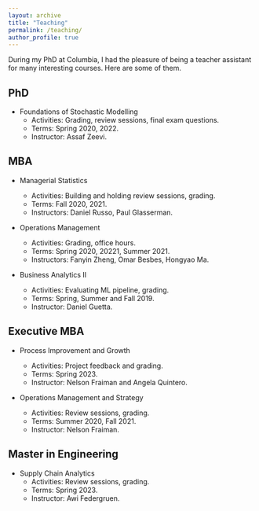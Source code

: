 ```yaml
---
layout: archive
title: "Teaching"
permalink: /teaching/
author_profile: true
---
```



During my PhD at Columbia, I had the pleasure of being a teacher assistant for many interesting courses. Here are some of them.

## PhD 

- Foundations of Stochastic Modelling
  - Activities: Grading, review sessions, final exam questions.
  - Terms: Spring 2020, 2022.
  - Instructor: Assaf Zeevi.

## MBA 

- Managerial Statistics
  - Activities: Building and holding review sessions, grading.
  - Terms: Fall 2020, 2021.
  - Instructors: Daniel Russo, Paul Glasserman.

- Operations Management
  - Activities: Grading, office hours.
  - Terms: Spring 2020, 20221, Summer 2021.
  - Instructors: Fanyin Zheng, Omar Besbes, Hongyao Ma.

- Business Analytics II
  - Activities: Evaluating ML pipeline, grading.
  - Terms: Spring, Summer and Fall 2019.
  - Instructor: Daniel Guetta.

## Executive MBA 

- Process Improvement and Growth
  - Activities: Project feedback and grading.
  - Terms: Spring 2023.
  - Instructor: Nelson Fraiman and Angela Quintero.

- Operations Management and Strategy
  - Activities: Review sessions, grading.
  - Terms: Summer 2020, Fall 2021.
  - Instructor: Nelson Fraiman.

## Master in Engineering

- Supply Chain Analytics
  - Activities: Review sessions, grading.
  - Terms: Spring 2023.
  - Instructor: Awi Federgruen.
